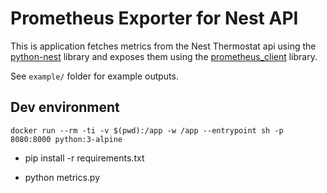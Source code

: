 # Prometheus Exporter for Nest API

This is application fetches metrics from the Nest Thermostat api using the [python-nest](https://github.com/jkoelker/python-nest) library and exposes them using the [prometheus_client](https://github.com/prometheus/client_python) library.

See `example/` folder for example outputs.

## Dev environment
`docker run --rm -ti -v $(pwd):/app -w /app --entrypoint sh -p 8080:8000 python:3-alpine`

- pip install -r requirements.txt

- python metrics.py
